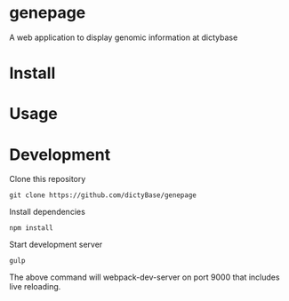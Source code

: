 genepage
========

A web application to display genomic information at dictybase

# Install

# Usage

# Development
Clone this repository

```
git clone https://github.com/dictyBase/genepage
```

Install dependencies

```
npm install
```

Start development server 

```
gulp
```

The above command will webpack-dev-server on port 9000 that includes live reloading.


